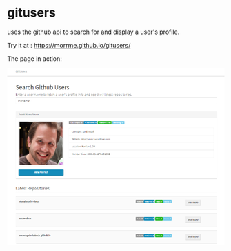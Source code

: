 # gitusers
uses the github api to search for and display a user's profile.

Try it at : https://morrme.github.io/gitusers/

The page in action: 


![User Profile](https://github.com/morrme/gitusers/blob/master/gitusers_profile.PNG?raw=true "User Profile")
